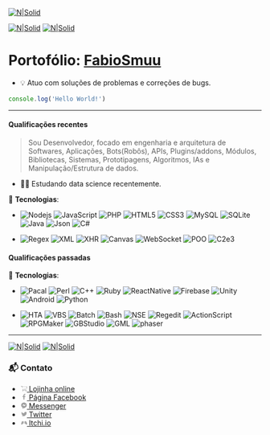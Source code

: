 
[![N|Solid](https://nodei.co/npm/stredit.png)](https://www.npmjs.com/package/stredit)

[![N|Solid](https://img.shields.io/npm/dt/stredit.svg)](https://www.npmjs.com/package/stredit) [![N|Solid](https://img.shields.io/npm/v/stredit.svg)](https://www.npmjs.com/package/stredit)

# Portofólio: [FabioSmuu](https://fabiosmuu.github.io)

- :bulb: Atuo com soluções de problemas e correções de bugs.

```js
console.log('Hello World!')
```
---
#### Qualificações recentes

> Sou Desenvolvedor, focado em engenharia e arquitetura de Softwares, Aplicações, Bots(Robôs), APIs, Plugins/addons, Módulos, Bibliotecas, Sistemas, Prototipagens, Algoritmos, IAs e Manipulação/Estrutura de dados.
- :man_technologist: Estudando data science recentemente.

:electric_plug: **Tecnologias**:
- ![Nodejs](https://img.shields.io/badge/-Nodejs-031c03?style=flat-square&logo=Node.js)
![JavaScript](https://img.shields.io/badge/-JavaScript-9e7e15?style=flat-square&logo=javascript)
![PHP](https://img.shields.io/badge/-PHP-1a165f?style=flat-square&logo=php)
![HTML5](https://img.shields.io/badge/-HTML5-E34F26?style=flat-square&logo=html5&logoColor=white)
![CSS3](https://img.shields.io/badge/-CSS3-1572B6?style=flat-square&logo=css3)
![MySQL](https://img.shields.io/badge/-MySQL-5299cc?style=flat-square&logo=mysql)
![SQLite](https://img.shields.io/badge/-SQLite-383838?style=flat-square&logo=sqlite)
![Java](https://img.shields.io/badge/-Java-bf360c?style=flat-square&logo=java)
![Json](https://img.shields.io/badge/-JSON-838383?style=flat-square&logo=json)
![C#](https://img.shields.io/badge/-C%23-4a148c?style=flat-square&logo=c%2B%2B)

- ![Regex](https://img.shields.io/badge/-Regex-black?style=flat-square)
![XML](https://img.shields.io/badge/-XML-black?style=flat-square)
![XHR](https://img.shields.io/badge/-XHR-black?style=flat-square)
![Canvas](https://img.shields.io/badge/-Canvas-black?style=flat-square)
![WebSocket](https://img.shields.io/badge/-WebSocket-black?style=flat-square)
![POO](https://img.shields.io/badge/-POO-black?style=flat-square)
![C2e3](https://img.shields.io/badge/-Construct%202&3-black?style=flat-square)

#### Qualificações passadas
:electric_plug: **Tecnologias**:

- ![Pacal](https://img.shields.io/badge/-Pascal-8c7a38?style=flat-square&logo=delphi)
![Perl](https://img.shields.io/badge/-Perl-545a8c?style=flat-square&logo=perl)
![C++](https://img.shields.io/badge/-C,%20C%2B%2B-54778c?style=flat-square&logo=c%2B%2B)
![Ruby](https://img.shields.io/badge/-Ruby,%20Lua-c42727?style=flat-square&logo=ruby)
![ReactNative](https://img.shields.io/badge/-React%20Native-575d91?style=flat-square&logo=react)
![Firebase](https://img.shields.io/badge/-Firebase-b36800?style=flat-square&logo=firebase)
![Unity](https://img.shields.io/badge/-Unity-black?style=flat-square&logo=unity)
![Android](https://img.shields.io/badge/-Android%20Studio-288a51?style=flat-square&logo=android)
![Python](https://img.shields.io/badge/-Python-0c0c0c?style=flat-square&logo=python)

- ![HTA](https://img.shields.io/badge/-HTA-black?style=flat-square)
![VBS](https://img.shields.io/badge/-VBS-black?style=flat-square)
![Batch](https://img.shields.io/badge/-Batch/MsDos-black?style=flat-square)
![Bash](https://img.shields.io/badge/-Bash/Shell-black?style=flat-square)
![NSE](https://img.shields.io/badge/-NSE/Nmap-black?style=flat-square)
![Regedit](https://img.shields.io/badge/-Regedit-black?style=flat-square)
![ActionScript](https://img.shields.io/badge/-ActionScript-black?style=flat-square)
![RPGMaker](https://img.shields.io/badge/-RPG%20Maker-black?style=flat-square)
![GBStudio](https://img.shields.io/badge/-GB%20Studio-black?style=flat-square)
![GML](https://img.shields.io/badge/-Game%20Maker-black?style=flat-square)
![phaser](https://img.shields.io/badge/-Phaser-black?style=flat-square)
---

[![N|Solid](https://cdn.discordapp.com/attachments/631607183301148672/724397007170568313/paypal.png)](https://www.paypal.com/cgi-bin/webscr?cmd=_donations&business=fabinhoec2210@gmail.com&item_name=F%C3%A1bio&currency_code=BRL)  [![N|Solid](https://cdn.discordapp.com/attachments/631607183301148672/724397005543178270/picpay.png)](https://app.picpay.com/user/smuu)

### :mailbox_with_mail: Contato
- [![N|Solid](img/card.png) Lojinha online](https://www.facebook.com/Algoritmian/shop/)
- [![N|Solid](img/facebook.png) Página Facebook](https://www.facebook.com/Algoritmian)
- [![N|Solid](img/messenger.png)  Messenger](https://www.facebook.com/messages/t/Smuuzinho)
- [![N|Solid](img/twitter.png)  Twitter](http://twitter.com/fabiosmuu)
- [![N|Solid](img/itch.io.png)  Itchi.io](https://deehleh.itch.io)
